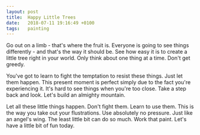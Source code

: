 ```yaml
---
layout: post
title:  Happy Little Trees
date:   2018-07-11 19:16:49 +0100
tags:   painting
---
```


Go out on a limb - that's where the fruit is. Everyone is going to see things differently - and that's the way it should be. See how easy it is to create a little tree right in your world. Only think about one thing at a time. Don't get greedy.

You've got to learn to fight the temptation to resist these things. Just let them happen. This present moment is perfect simply due to the fact you're experiencing it. It's hard to see things when you're too close. Take a step back and look. Let's build an almighty mountain.

Let all these little things happen. Don't fight them. Learn to use them. This is the way you take out your flustrations. Use absolutely no pressure. Just like an angel's wing. The least little bit can do so much. Work that paint. Let's have a little bit of fun today.
